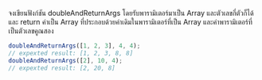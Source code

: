 จงเขียนฟังก์ชัน doubleAndReturnArgs โดยรับพารามิเตอร์มาเป็น Array และตัวเลขกี่ตัวก็ได้ และ return ค่าเป็น Array ที่ประกอบด้วยค่าเดิมในพารามิเตอร์ที่เป็น Array และค่าพารามิเตอร์ที่เป็นตัวเลขคูณสอง

```js
doubleAndReturnArgs([1, 2, 3], 4, 4); 
// expexted result: [1, 2, 3, 8, 8]
doubleAndReturnArgs([2], 10, 4); 
// expexted result: [2, 20, 8]

```